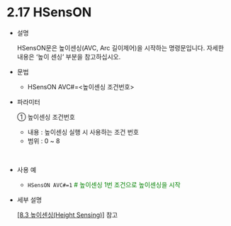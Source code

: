 ﻿# 2.17 HSensON

- 설명 
  
    HSensON문은 높이센싱(AVC, Arc 길이제어)을 시작하는 명령문입니다.
자세한 내용은 ‘높이 센싱’ 부분을 참고하십시오.


- 문법
  
    - HSensON AVC#=<높이센싱 조건번호>

- 파라미터
  
   ① 높이센싱 조건번호
     - 내용 : 높이센싱 실행 시 사용하는 조건 번호
     - 범위 : 0 ~ 8
      
</br>  

- 사용 예
  
   - ```HSensON AVC#=1```  <span style="color: green"># 높이센싱 1번 조건으로 높이센싱을 시작</span>


- 세부 설명
  
  [[8.3 높이센싱(Height Sensing)]](../8_Application_function/3_Height_sensing/README.md) 참고